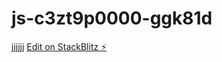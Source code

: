 # js-c3zt9p0000-ggk81d
jjjjjj
[Edit on StackBlitz ⚡️](https://local.stackblitz.com:3000/edit/js-c3zt9p0000-ggk81d)